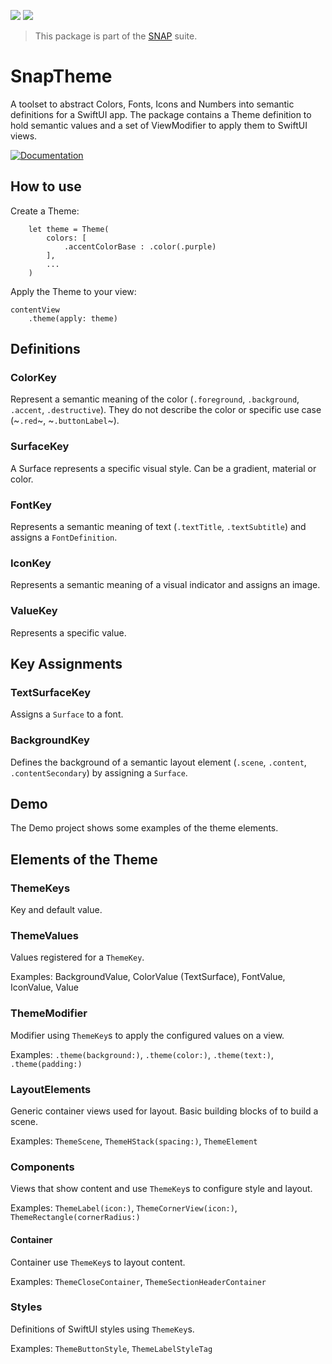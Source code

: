 <!-- Copy badges from SPI -->
[![](https://img.shields.io/endpoint?url=https%3A%2F%2Fswiftpackageindex.com%2Fapi%2Fpackages%2Fsimonnickel%2Fsnap-theme%2Fbadge%3Ftype%3Dplatforms)](https://swiftpackageindex.com/simonnickel/snap-theme)
[![](https://img.shields.io/endpoint?url=https%3A%2F%2Fswiftpackageindex.com%2Fapi%2Fpackages%2Fsimonnickel%2Fsnap-theme%2Fbadge%3Ftype%3Dswift-versions)](https://swiftpackageindex.com/simonnickel/snap-theme) 

> This package is part of the [SNAP](https://github.com/simonnickel/snap-abstract) suite.


# SnapTheme

A toolset to abstract Colors, Fonts, Icons and Numbers into semantic definitions for a SwiftUI app. The package contains a Theme definition to hold semantic values and a set of ViewModifier to apply them to SwiftUI views.


[![Documentation][documentation badge]][documentation] 

[documentation]: https://swiftpackageindex.com/simonnickel/snap-theme/main/documentation/snaptheme
[documentation badge]: https://img.shields.io/badge/Documentation-DocC-blue


## How to use

Create a Theme:

```
	let theme = Theme(
		colors: [
			.accentColorBase : .color(.purple)
		], 
		...
	)
```

Apply the Theme to your view:
```
contentView
	.theme(apply: theme)
```


## Definitions

### ColorKey

Represent a semantic meaning of the color (`.foreground`, `.background`, `.accent`, `.destructive`).
They do not describe the color or specific use case (~`.red`~, ~`.buttonLabel`~).


### SurfaceKey

A Surface represents a specific visual style. Can be a gradient, material or color.


### FontKey

Represents a semantic meaning of text (`.textTitle`, `.textSubtitle`) and assigns a `FontDefinition`.


### IconKey

Represents a semantic meaning of a visual indicator and assigns an image.


### ValueKey

Represents a specific value.


## Key Assignments

### TextSurfaceKey

Assigns a `Surface` to a font.

### BackgroundKey

Defines the background of a semantic layout element (`.scene`, `.content`, `.contentSecondary`) by assigning a `Surface`.


## Demo
The Demo project shows some examples of the theme elements.


## Elements of the Theme 

### ThemeKeys

Key and default value.


### ThemeValues

Values registered for a `ThemeKey`.

Examples: BackgroundValue, ColorValue (TextSurface), FontValue, IconValue, Value 
 
 
### ThemeModifier

Modifier using `ThemeKey`s to apply the configured values on a view. 

Examples: `.theme(background:)`, `.theme(color:)`, `.theme(text:)`, `.theme(padding:)`


### LayoutElements

Generic container views used for layout. Basic building blocks of to build a scene.

Examples: `ThemeScene`, `ThemeHStack(spacing:)`, `ThemeElement` 


### Components

Views that show content and use `ThemeKey`s to configure style and layout.

Examples: `ThemeLabel(icon:)`, `ThemeCornerView(icon:)`, `ThemeRectangle(cornerRadius:)`


#### Container

Container use `ThemeKey`s to layout content.

Examples: `ThemeCloseContainer`, `ThemeSectionHeaderContainer`


### Styles

Definitions of SwiftUI styles using `ThemeKey`s.

Examples: `ThemeButtonStyle`, `ThemeLabelStyleTag`
